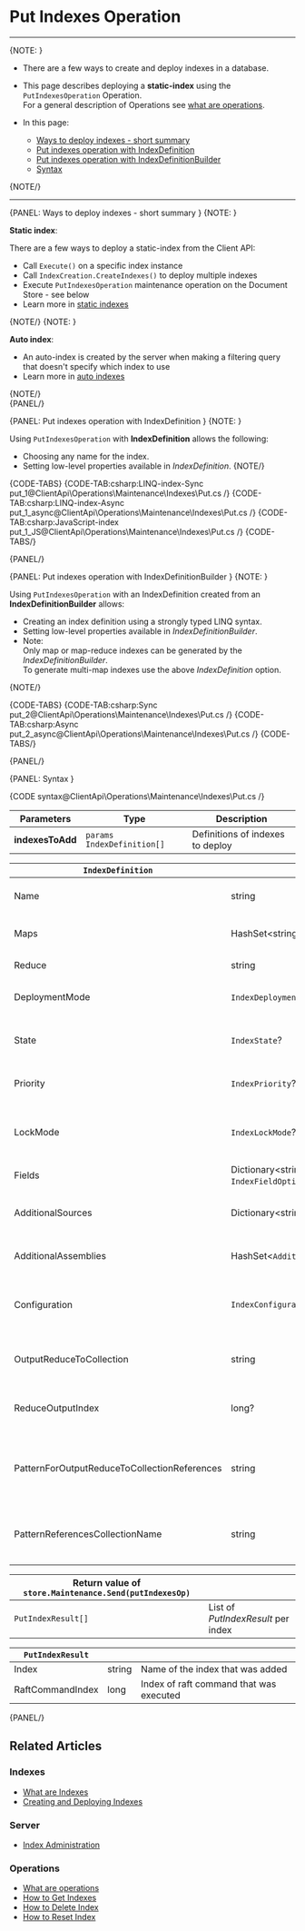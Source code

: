 # Put Indexes Operation

 ---

{NOTE: }

* There are a few ways to create and deploy indexes in a database.  

* This page describes deploying a __static-index__ using the `PutIndexesOperation` Operation.  
  For a general description of Operations see [what are operations](../../../../client-api/operations/what-are-operations).  

* In this page:
    * [Ways to deploy indexes - short summary](../../../../client-api/operations/maintenance/indexes/put-indexes#ways-to-deploy-indexes---short-summary)
    * [Put indexes operation with IndexDefinition](../../../../client-api/operations/maintenance/indexes/put-indexes#put-indexes-operation-with-indexdefinition)
    * [Put indexes operation with IndexDefinitionBuilder](../../../../client-api/operations/maintenance/indexes/put-indexes#put-indexes-operation-with-indexdefinitionbuilder)
    * [Syntax](../../../../client-api/operations/maintenance/indexes/put-indexes#syntax)

{NOTE/}

---

{PANEL: Ways to deploy indexes - short summary }
{NOTE: }

__Static index__:

There are a few ways to deploy a static-index from the Client API:  

  * Call `Execute()` on a specific index instance
  * Call `IndexCreation.CreateIndexes()` to deploy multiple indexes
  * Execute `PutIndexesOperation` maintenance operation on the Document Store - see below
  * Learn more in [static indexes](../../../../indexes/creating-and-deploying#static-indexes)

{NOTE/}
{NOTE: }

__Auto index__:  

  * An auto-index is created by the server when making a filtering query that doesn't specify which index to use
  * Learn more in [auto indexes](../../../../indexes/creating-and-deploying#auto-indexes)

{NOTE/}  
{PANEL/}

{PANEL: Put indexes operation with IndexDefinition }
{NOTE: }

Using `PutIndexesOperation` with __IndexDefinition__ allows the following:  

  * Choosing any name for the index.
  * Setting low-level properties available in _IndexDefinition_.
{NOTE/}

{CODE-TABS}
{CODE-TAB:csharp:LINQ-index-Sync put_1@ClientApi\Operations\Maintenance\Indexes\Put.cs /}
{CODE-TAB:csharp:LINQ-index-Async put_1_async@ClientApi\Operations\Maintenance\Indexes\Put.cs /}
{CODE-TAB:csharp:JavaScript-index put_1_JS@ClientApi\Operations\Maintenance\Indexes\Put.cs /}
{CODE-TABS/}

{PANEL/}

{PANEL: Put indexes operation with IndexDefinitionBuilder }
{NOTE: }

Using `PutIndexesOperation` with an IndexDefinition created from an __IndexDefinitionBuilder__ allows:  

  * Creating an index definition using a strongly typed LINQ syntax.  
  * Setting low-level properties available in _IndexDefinitionBuilder_.
  * Note:  
    Only map or map-reduce indexes can be generated by the _IndexDefinitionBuilder_.  
    To generate multi-map indexes use the above _IndexDefinition_ option. 

{NOTE/}

{CODE-TABS}
{CODE-TAB:csharp:Sync put_2@ClientApi\Operations\Maintenance\Indexes\Put.cs /}
{CODE-TAB:csharp:Async put_2_async@ClientApi\Operations\Maintenance\Indexes\Put.cs /}
{CODE-TABS/}

{PANEL/}

{PANEL: Syntax }

{CODE syntax@ClientApi\Operations\Maintenance\Indexes\Put.cs /}

| Parameters | Type | Description |
| - |- | - |
| **indexesToAdd** | `params IndexDefinition[]` | Definitions of indexes to deploy |

[//]: # (__The IndexDefinition class__)

| `IndexDefinition` | | |
| - | - | - |
| Name | string | Name of the index, a unique identifier |
| Maps | HashSet&lt;string&gt; | All the map functions for the index |
| Reduce | string | The index reduce function |
| DeploymentMode | `IndexDeploymentMode`? | Deployment mode<br>(Parallel, Rolling) |
| State | `IndexState`? | State of index<br>(Normal, Disabled, Idle, Error) |
| Priority | `IndexPriority`? | Priority of index<br>(Low, Normal, High) |
| LockMode | `IndexLockMode`? | Lock mode of index<br>(Unlock, LockedIgnore, LockedError) |
| Fields | Dictionary&lt;string, `IndexFieldOptions`&gt; | _IndexFieldOptions_ per index field |
| AdditionalSources | Dictionary&lt;string, string&gt; | Additional code files to be compiled with this index |
| AdditionalAssemblies | HashSet&lt;`AdditionalAssembly`&gt; | Additional assemblies that are referenced |
| Configuration | `IndexConfiguration` | Can override [indexing configuration](../../../../server/configuration/indexing-configuration) by setting this dictionary |
| OutputReduceToCollection | string | A collection name for saving the reduce results as documents |
| ReduceOutputIndex | long? | This number will be part of the reduce results documents IDs |
| PatternForOutputReduceToCollectionReferences | string | Pattern for documents IDs which reference IDs of reduce results documents |
| PatternReferencesCollectionName | string | A collection name for the reference documents created based on provided pattern |

| Return value of `store.Maintenance.Send(putIndexesOp)` | |
| - | - |
| `PutIndexResult[]` | List of _PutIndexResult_ per index |

| `PutIndexResult` | | |
| - | - | - |
| Index | string | Name of the index that was added |
| RaftCommandIndex | long | Index of raft command that was executed |

{PANEL/}

## Related Articles

### Indexes

- [What are Indexes](../../../../indexes/what-are-indexes)
- [Creating and Deploying Indexes](../../../../indexes/creating-and-deploying)

### Server

- [Index Administration](../../../../server/administration/index-administration)

### Operations

- [What are operations](../../../../client-api/operations/what-are-operations)
- [How to Get Indexes](../../../../client-api/operations/maintenance/indexes/get-indexes)
- [How to Delete Index](../../../../client-api/operations/maintenance/indexes/delete-index)
- [How to Reset Index](../../../../client-api/operations/maintenance/indexes/reset-index)
